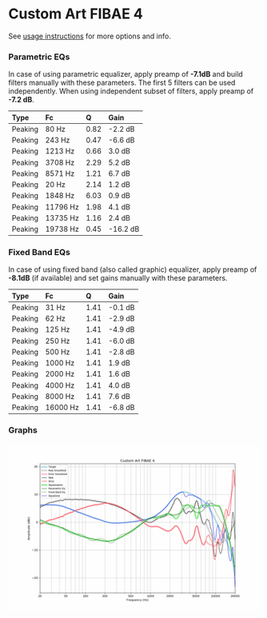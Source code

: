 # Custom Art FIBAE 4
See [usage instructions](https://github.com/jaakkopasanen/AutoEq#usage) for more options and info.

### Parametric EQs
In case of using parametric equalizer, apply preamp of **-7.1dB** and build filters manually
with these parameters. The first 5 filters can be used independently.
When using independent subset of filters, apply preamp of **-7.2 dB**.

| Type    | Fc       |    Q | Gain     |
|:--------|:---------|:-----|:---------|
| Peaking | 80 Hz    | 0.82 | -2.2 dB  |
| Peaking | 243 Hz   | 0.47 | -6.6 dB  |
| Peaking | 1213 Hz  | 0.66 | 3.0 dB   |
| Peaking | 3708 Hz  | 2.29 | 5.2 dB   |
| Peaking | 8571 Hz  | 1.21 | 6.7 dB   |
| Peaking | 20 Hz    | 2.14 | 1.2 dB   |
| Peaking | 1848 Hz  | 6.03 | 0.9 dB   |
| Peaking | 11796 Hz | 1.98 | 4.1 dB   |
| Peaking | 13735 Hz | 1.16 | 2.4 dB   |
| Peaking | 19738 Hz | 0.45 | -16.2 dB |

### Fixed Band EQs
In case of using fixed band (also called graphic) equalizer, apply preamp of **-8.1dB**
(if available) and set gains manually with these parameters.

| Type    | Fc       |    Q | Gain    |
|:--------|:---------|:-----|:--------|
| Peaking | 31 Hz    | 1.41 | -0.1 dB |
| Peaking | 62 Hz    | 1.41 | -2.9 dB |
| Peaking | 125 Hz   | 1.41 | -4.9 dB |
| Peaking | 250 Hz   | 1.41 | -6.0 dB |
| Peaking | 500 Hz   | 1.41 | -2.8 dB |
| Peaking | 1000 Hz  | 1.41 | 1.9 dB  |
| Peaking | 2000 Hz  | 1.41 | 1.6 dB  |
| Peaking | 4000 Hz  | 1.41 | 4.0 dB  |
| Peaking | 8000 Hz  | 1.41 | 7.6 dB  |
| Peaking | 16000 Hz | 1.41 | -6.8 dB |

### Graphs
![](./Custom%20Art%20FIBAE%204.png)